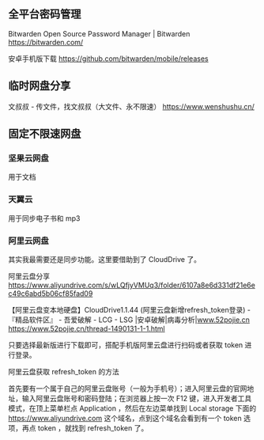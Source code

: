 ## 全平台密码管理

Bitwarden Open Source Password Manager | Bitwarden
<https://bitwarden.com/>

安卓手机版下载
<https://github.com/bitwarden/mobile/releases>

## 临时网盘分享

文叔叔 - 传文件，找文叔叔（大文件、永不限速）
<https://www.wenshushu.cn/>

## 固定不限速网盘

### 坚果云网盘

用于文档

### 天翼云

用于同步电子书和 mp3

### 阿里云网盘

其实我最需要还是同步功能。这里要借助到了 CloudDrive 了。

阿里云盘分享
<https://www.aliyundrive.com/s/wLQfjyVMUq3/folder/6107a8e6d331df21e6ec49c6abd5b06cf85fad09>

【阿里云盘变本地硬盘】CloudDrive1.1.44 (阿里云盘新增refresh_token登录) - 『精品软件区』 - 吾爱破解 - LCG - LSG |安卓破解|病毒分析|www.52pojie.cn
<https://www.52pojie.cn/thread-1490131-1-1.html>

只要选择最新版进行下载即可，搭配手机版阿里云盘进行扫码或者获取 token 进行登录。

阿里云盘获取 refresh_token 的方法

首先要有一个属于自己的阿里云盘账号（一般为手机号）；进入阿里云盘的官网地址，输入阿里云盘账号和密码登陆；在浏览器上按一次 F12 键，进入开发者工具模式，在顶上菜单栏点 Application ，然后在左边菜单找到 Local storage 下面的 <https://www.aliyundrive.com> 这个域名，点到这个域名会看到有一个 token 选项，再点 token ，就找到 refresh_token 了。
